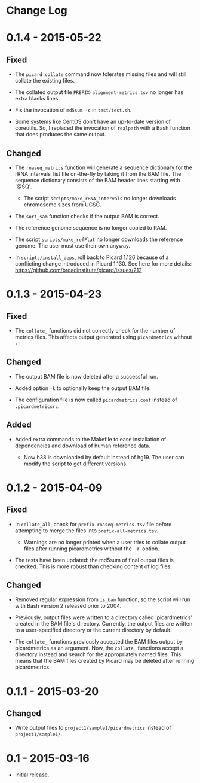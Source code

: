 # Change Log

# 0.1.4 - 2015-05-22

## Fixed

-   The `picard collate` command now tolerates missing files and will still
	collate the existing files.

-   The collated output file `PREFIX-alignment-metrics.tsv` no longer has
	extra blanks lines.

-   Fix the invocation of `md5sum -c` in `test/test.sh`.

-   Some systems like CentOS don't have an up-to-date version of coreutils.
	So, I replaced the invocation of `realpath` with a Bash function that does
	produces the same output.

## Changed

-   The `rnaseq_metrics` function will generate a sequence dictionary for the
	rRNA intervals_list file on-the-fly by taking it from the BAM file. The
	sequence dictionary consists of the BAM header lines starting with '@SQ'.

    -   The script `scripts/make_rRNA_intervals` no longer downloads
    	chromosome sizes from UCSC.

-   The `sort_sam` function checks if the output BAM is correct.

-   The reference genome sequence is no longer copied to RAM.

-   The script `scripts/make_refFlat` no longer downloads the reference
	genome. The user must use their own anyway.

-   In `scripts/install_deps`, roll back to Picard 1.126 because of a
	conflicting change introduced in Picard 1.130. See here for more details:
    https://github.com/broadinstitute/picard/issues/212

# 0.1.3 - 2015-04-23

## Fixed

-   The `collate_` functions did not correctly check for the number of metrics
    files. This affects output generated using `picardmetrics` without `-r`.

## Changed

-   The output BAM file is now deleted after a successful run.

-   Added option `-k` to optionally keep the output BAM file.

-   The configuration file is now called `picardmetrics.conf` instead of
    `.picardmetricsrc`.

## Added

-   Added extra commands to the Makefile to ease installation of dependencies
    and download of human reference data.

    -   Now h38 is downloaded by default instead of hg19. The user can modify
        the script to get different versions.

# 0.1.2 - 2015-04-09

## Fixed

-   In `collate_all`, check for `prefix-rnaseq-metrics.tsv` file before
    attempting to merge the files into `prefix-all-metrics.tsv`.
    
    -   Warnings are no longer printed when a user tries to collate output
        files after running picardmetrics without the '-r' option.

-   The tests have been updated: the md5sum of final output files is checked.
    This is more robust than checking content of log files.

## Changed

-   Removed regular expression from `is_bam` function, so the script will run
    with Bash version 2 released prior to 2004.

-   Previously, output files were written to a directory called
    'picardmetrics' created in the BAM file's directory. Currently, the output
    files are written to a user-specified directory or the current directory
    by default.

-   The `collate_` functions previously accepted the BAM files output by
    picardmetrics as an argument. Now, the `collate_` functions accept a
    directory instead and search for the appropriately named files. This means
    that the BAM files created by Picard may be deleted after running
    picardmetrics.

# 0.1.1 - 2015-03-20

## Changed

-   Write output files to `project1/sample1/picardmetrics` instead of
    `project1/sample1/`.

# 0.1 - 2015-03-16

-   Initial release.

